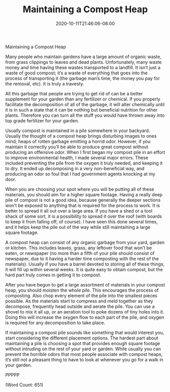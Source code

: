 ﻿---
title: "Maintaining a Compost Heap"
date: 2020-10-11T21:46:06-08:00
description: "Gardening Tips for Web Success"
featured_image: "/images/Gardening.jpg"
tags: ["Gardening"]
---

Maintaining a Compost Heap

Many people who maintain gardens have a large amount of organic waste, from grass clippings to leaves and dead plants. Unfortunately, many waste money and time having these wastes transported to a landfill. It isn’t just a waste of good compost; it’s a waste of everything that goes into the process of transporting it (the garbage man’s time, the money you pay for the removal, etc). It is truly a travesty.

All this garbage that people are trying to get rid of can be a better supplement for your garden than any fertilizer or chemical. If you properly facilitate the decomposition of all of the garbage, it will alter chemically until it is in such a state that it can be nothing but beneficial nutrition for other plants. Therefore you can turn all the stuff you would have thrown away into top grade fertilizer for your garden.

Usually compost is maintained in a pile somewhere in your backyard. Usually the thought of a compost heap brings disturbing images to ones mind; heaps of rotten garbage emitting a horrid odor. However, if you maintain it correctly you’ll be able to produce great compost without producing an offensive odor. When I first began my compost pile in an effort to improve environmental health, I made several major errors. These included preventing the pile from the oxygen it truly needed, and keeping it to dry. It ended up decomposing in a very non-beneficial way, and producing an odor so foul that I had government agents knocking at my door.

When you are choosing your spot where you will be putting all of these materials, you should aim for a higher square footage. Having a really deep pile of compost is not a good idea, because generally the deeper sections won’t be exposed to anything that is required for the process to work. It is better to spread it all out over a large area. If you have a shed or a tool shack of some sort, it is a possibility to spread it over the roof (with boards to keep it from falling off, of course). I have seen this done several times, and it helps keep the pile out of the way while still maintaining a large square footage.

A compost heap can consist of any organic garbage from your yard, garden or kitchen. This includes leaves, grass, any leftover food that won’t be eaten, or newspaper (no more than a fifth of your pile should consist of newspaper, due to it having a harder time composting with the rest of the materials). Usually if you have a barrel devoted to storing all of these things, it will fill up within several weeks. It is quite easy to obtain compost, but the hard part truly comes in getting it to compost.

After you have begun to get a large assortment of materials in your compost heap, you should moisten the whole pile. This encourages the process of composting. Also chop every element of the pile into the smallest pieces possible. As the materials start to compress and meld together as they decompose, frequently head outside and aerate the pile. You can use a shovel to mix it all up, or an aeration tool to poke dozens of tiny holes into it. Doing this will increase the oxygen flow to each part of the pile, and oxygen is required for any decomposition to take place.

If maintaining a compost pile sounds like something that would interest you, start considering the different placement options. The hardest part about maintaining a pile is choosing a spot that provides enough square footage without intruding on the rest of your yard or garden. While usually you can prevent the horrible odors that most people associate with compost heaps, it’s still not a pleasant thing to have to look at whenever you go for a walk in your garden.

PPPPP

(Word Count: 651)
